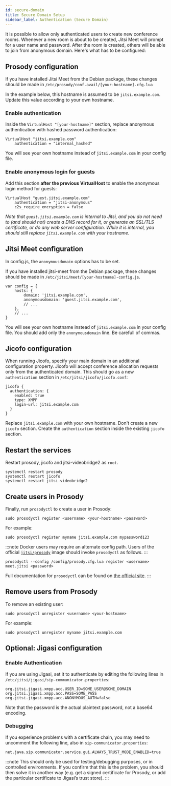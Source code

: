 ```yaml
---
id: secure-domain
title: Secure Domain Setup
sidebar_label: Authentication (Secure Domain)
---
```


It is possible to allow only authenticated users to create new conference rooms.
Whenever a new room is about to be created, Jitsi Meet will prompt for a user
name and password. After the room is created, others will be able to join from
anonymous domain. Here's what has to be configured:

## Prosody configuration

If you have installed Jitsi Meet from the Debian package, these changes should
be made in `/etc/prosody/conf.avail/[your-hostname].cfg.lua`

In the example below, this hostname is assumed to be `jitsi.example.com`. Update
this value according to your own hostname.

### Enable authentication

Inside the `VirtualHost "[your-hostname]"` section, replace anonymous
authentication with hashed password authentication:

```
VirtualHost "jitsi.example.com"
    authentication = "internal_hashed"
```

You will see your own hostname instead of `jitsi.example.com` in your config
file.

### Enable anonymous login for guests

Add this section **after the previous VirtualHost** to enable the anonymous
login method for guests:

```
VirtualHost "guest.jitsi.example.com"
    authentication = "jitsi-anonymous"
    c2s_require_encryption = false
```

_Note that `guest.jitsi.example.com` is internal to Jitsi, and you do not need
to (and should not) create a DNS record for it, or generate an SSL/TLS
certificate, or do any web server configuration. While it is internal, you
should still replace `jitsi.example.com` with your hostname._

## Jitsi Meet configuration

In config.js, the `anonymousdomain` options has to be set.

If you have installed jitsi-meet from the Debian package, these changes should
be made in `/etc/jitsi/meet/[your-hostname]-config.js`.

```
var config = {
    hosts: {
        domain: 'jitsi.example.com',
        anonymousdomain: 'guest.jitsi.example.com',
        // ...
    },
    // ...
}
```

You will see your own hostname instead of `jitsi.example.com` in your config
file. You should add only the `anonymousdomain` line. Be carefull of commas.

## Jicofo configuration

When running Jicofo, specify your main domain in an additional configuration
property. Jicofo will accept conference allocation requests only from the
authenticated domain. This should go as a new `authentication` section in
`/etc/jitsi/jicofo/jicofo.conf`:

```
jicofo {
  authentication: {
    enabled: true
    type: XMPP
    login-url: jitsi.example.com
  }
}
```

Replace `jitsi.example.com` with your own hostname. Don't create a new `jicofo`
section. Create the `authentication` section inside the existing `jicofo`
section.

## Restart the services

Restart prosody, jicofo and jitsi-videobridge2 as `root`.

```
systemctl restart prosody
systemctl restart jicofo
systemctl restart jitsi-videobridge2
```

## Create users in Prosody

Finally, run `prosodyctl` to create a user in Prosody:

```
sudo prosodyctl register <username> <your-hostname> <password>
```

For example:

```
sudo prosodyctl register myname jitsi.example.com mypassword123
```

:::note
Docker users may require an alternate config path. Users of the official
[`jitsi/prosody`](https://github.com/jitsi/docker-jitsi-meet) image should
invoke `prosodyctl` as follows.
:::

```
prosodyctl --config /config/prosody.cfg.lua register <username> meet.jitsi <password>
```

Full documentation for `prosodyctl` can be found on
[the official site](https://prosody.im/doc/prosodyctl). :::

## Remove users from Prosody

To remove an existing user:

```
sudo prosodyctl unregister <username> <your-hostname>
```

For example:

```
sudo prosodyctl unregister myname jitsi.example.com
```

## Optional: Jigasi configuration

### Enable Authentication

If you are using Jigasi, set it to authenticate by editing the following lines
in `/etc/jitsi/jigasi/sip-communicator.properties`:

```
org.jitsi.jigasi.xmpp.acc.USER_ID=SOME_USER@SOME_DOMAIN
org.jitsi.jigasi.xmpp.acc.PASS=SOME_PASS
org.jitsi.jigasi.xmpp.acc.ANONYMOUS_AUTH=false
```

Note that the password is the actual plaintext password, not a base64 encoding.

### Debugging

If you experience problems with a certificate chain, you may need to uncomment
the following line, also in `sip-communicator.properties`:

```
net.java.sip.communicator.service.gui.ALWAYS_TRUST_MODE_ENABLED=true
```

:::note
This should only be used for testing/debugging purposes, or in
controlled environments. If you confirm that this is the problem, you should
then solve it in another way (e.g. get a signed certificate for Prosody, or add
the particular certificate to Jigasi’s trust store).
:::

